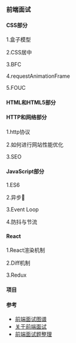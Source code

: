 ### 前端面试

#### CSS部分

1.盒子模型

2.CSS居中

3.BFC

4.requestAnimationFrame

5.FOUC

#### HTML和HTML5部分

#### HTTP和网络部分

1.http协议

2.如何进行网站性能优化

3.SEO

#### JavaScript部分

1.ES6

2.异步

3.Event Loop

4.防抖与节流

#### React

1.React渲染机制

2.Diff机制

3.Redux

#### 项目

#### 参考

* [前端面试图谱](https://yuchengkai.cn/docs/zh/frontend/)
* [关于前端面试](https://mdluo.com/2016-02-28/about-front-end-interview/)
* [前端面试题整理](https://www.jianshu.com/p/feab89b88d6b)